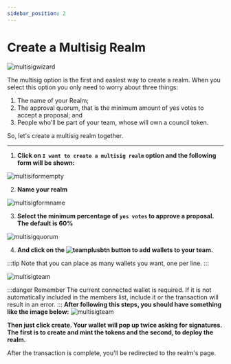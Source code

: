 ```yaml
---
sidebar_position: 2
---
```


# Create a Multisig Realm

![multisigwizard](/img/multisig-realm/multisig-wizard.png)

The multisig option is the first and easiest way to create a realm. When you select this option you only need to worry about three things:

1. The name of your Realm;
2. The approval quorum, that is the minimum amount of yes votes to accept a proposal; and
3. People who'll be part of your team, whose will own a council token.

So, let's create a multisig realm together.

---

1. **Click on `I want to create a multisig realm` option and the following form will be shown:**

![multisiformempty](/img/multisig-realm/multisig-form-empty.png)

2. **Name your realm**

![multisigformname](/img/multisig-realm/multisig-name.png)

3. **Select the minimum percentage of `yes votes` to approve a proposal. The default is 60%**

![multisigquorum](/img/multisig-realm/multisig-quorum.png)

4. **And click on the
   ![teamplusbtn](/img/multisig-realm/team-plus-btn.png)
   button to add wallets to your team.**

:::tip
Note that you can place as many wallets you want, one per line.
:::

![multisigteam](/img/multisig-realm/multisig-team.png)

:::danger Remember
The current connected wallet is required. If it is not automatically included in the members list, include it or the transaction will result in an error.
:::
**After following this steps, you should have something like the image below:**
![multisigteam](/img/multisig-realm/multisig-form.png)

**Then just click create. Your wallet will pop up twice asking for signatures. The first is to create and mint the tokens and the second, to deploy the realm.**

After the transaction is complete, you'll be redirected to the realm's page.

